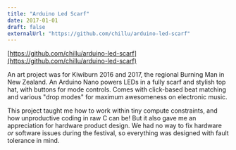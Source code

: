 ```yaml
---
title: "Arduino Led Scarf"
date: 2017-01-01
draft: false
externalUrl: "https://github.com/chillu/arduino-led-scarf"
---
```


[https://github.com/chillu/arduino-led-scarf](https://github.com/chillu/arduino-led-scarf)

An art project was for Kiwiburn 2016 and 2017, the regional Burning Man in New Zealand.
An Arduino Nano powers LEDs in a fully scarf and stylish top hat, with buttons for mode controls. Comes with click-based beat matching and various "drop modes" for maximum awesomeness on electronic music.

This project taught me how to work within tiny compute constraints, and how
unproductive coding in raw C can be! But it also gave me an appreciation
for hardware product design. We had no way to fix hardware *or* software
issues during the festival, so everything was designed with fault tolerance in mind.